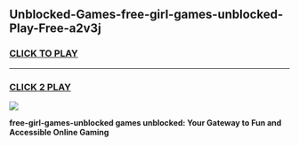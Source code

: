 
## Unblocked-Games-free-girl-games-unblocked-Play-Free-a2v3j
<h3>
<a href="https://premium76.site?title=free-girl-games-unblocked&ref=21A">CLICK TO PLAY</a></h3>
<hr>

<h3>
<a href="https://premium76.site?title=free-girl-games-unblocked&ref=21A">CLICK 2 PLAY</a>
  
</h3>

<a href="https://premium76.site?title=free-girl-games-unblocked&ref=21A"><img src="https://clearcache.store/games.png"></a>


**free-girl-games-unblocked games unblocked: Your Gateway to Fun and Accessible Online Gaming**
